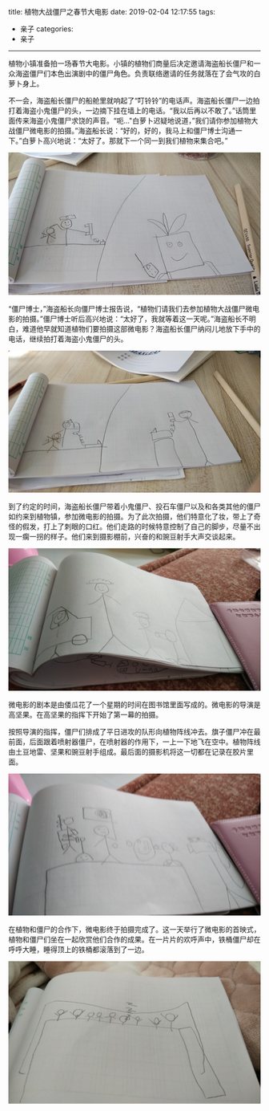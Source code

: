 title: 植物大战僵尸之春节大电影
date: 2019-02-04 12:17:55
tags:
- 亲子
categories:
- 亲子
---

植物小镇准备拍一场春节大电影。小镇的植物们商量后决定邀请海盗船长僵尸和一众海盗僵尸们本色出演剧中的僵尸角色。负责联络邀请的任务就落在了会气攻的白萝卜身上。

不一会，海盗船长僵尸的船舱里就响起了“叮铃铃”的电话声。海盗船长僵尸一边拍打着海盗小鬼僵尸的头，一边摘下挂在墙上的电话。“我以后再以不敢了。”话筒里面传来海盗小鬼僵尸求饶的声音。“呃..."白萝卜迟疑地说道，”我们请你参加植物大战僵尸微电影的拍摄。”海盗船长说：“好的，好的，我马上和僵尸博士沟通一下。”白萝卜高兴地说：“太好了。那就下一个同一到我们植物来集合吧。”

![白萝卜与海盗船长僵尸通电话](/images/story-with-chouchou-3/566824332.jpg)

“僵尸博士，”海盗船长向僵尸博士报告说，“植物们请我们去参加植物大战僵尸微电影的拍摄。”僵尸博士听后高兴地说：“太好了，我就等着这一天呢。”海盗船长不明白，难道他早就知道植物们要拍摄这部微电影？海盗船长僵尸纳闷儿地放下手中的电话，继续拍打着海盗小鬼僵尸的头。

![海盗船长与僵尸博士的沟通](/images/story-with-chouchou-3/856124223.jpg)

到了约定的时间，海盗船长僵尸带着小鬼僵尸、投石车僵尸以及和各类其他的僵尸如约来到植物镇，参加微电影的拍摄。为了此次拍摄，他们特意化了妆，带上了奇怪的假发，打上了刺眼的口红。他们走路的时候特意控制了自己的脚步，尽量不出现一瘸一拐的样子。他们来到摄影棚前，兴奋的和豌豆射手大声交谈起来。

![海盗船长僵尸与小鬼僵尸们来到植物镇](/images/story-with-chouchou-3/606202486.jpg)

微电影的剧本是由倭瓜花了一个星期的时间在图书馆里面写成的。微电影的导演是高坚果。在高坚果的指挥下开始了第一幕的拍摄。

按照导演的指挥，僵尸们排成了平日进攻的队形向植物阵线冲去。旗子僵尸冲在最前面，后面跟着喷射器僵尸，在喷射器的作用下，一上一下地飞在空中。植物阵线由土豆地雷、坚果和豌豆射手组成。最后面的摄影机将这一切都在记录在胶片里面。

![微电影拍摄](/images/story-with-chouchou-3/1917247936.jpg)

在植物和僵尸的合作下，微电影终于拍摄完成了。这一天举行了微电影的首映式，植物和僵尸们坐在一起欣赏他们合作的成果。在一片片的欢呼声中，铁桶僵尸却在呼呼大睡，睡得顶上的铁桶都滚落到了一边。

![铁桶僵尸呼呼大睡](/images/story-with-chouchou-3/1773167158.jpg)